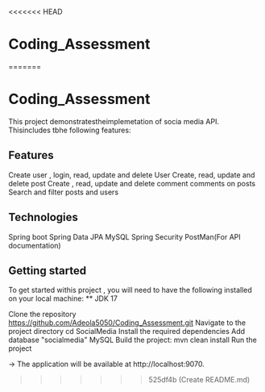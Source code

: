 <<<<<<< HEAD
# Coding_Assessment
=======
# Coding_Assessment
This project demonstratestheimplemetation of socia media API. Thisincludes tbhe following features:

## Features
Create user , login, read, update and delete User
Create, read, update and delete post
Create , read, update and delete comment
comments on posts
Search and filter posts and users

## Technologies
Spring boot
Spring Data JPA
MySQL
Spring Security
PostMan(For API documentation)

## Getting started 
To get started withis project , you will need to have the following installed on your local machine:
** JDK 17

Clone the repository https://github.com/Adeola5050/Coding_Assessment.git
Navigate to the project directory cd SocialMedia
Install the required dependencies
Add database "socialmedia" MySQL
Build the project: mvn clean install
Run the project

-> The application will be available at http://localhost:9070.
>>>>>>> 525df4b (Create README.md)
